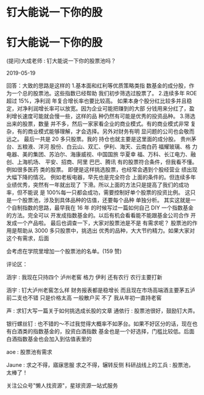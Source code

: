 # 钉大能说一下你的股

# 钉大能说一下你的股

(提问)大成老师 : 钉大能说一下你的股票池吗？

2019-05-19

回答：大致的思路是这样的 1.基本面和红利等优质策略类指 数基金的成分股，作为一个总的股票池。这些指数已经帮助 我们初步筛选过股票了。 2.连续多年 ROE 超过 15%，净利润 年复合增长率也要比较高。 如果本身个股分红比较多并且稳 定，对净利润增长率可以放宽。因为企业可能把赚到的大部 分钱用来分红了，盈利增长速度可能就会慢一些，这样的品 种仍然有可能是优秀的投资品种。 3.筛选出来的股票，数量 并不多，然后一家家看企业的商业模式。有的商业模式非常 复杂，有的商业模式能够理解，才会选择。另外对财务有明 显问题的公司也会敬而远之。 最后一共是 20 多只股票。我的 持仓也就主要是这里面的成分股。 贵州茅台、五粮液、洋河 股份、白云山、双汇、伊利、海天、云南白药 福耀玻璃、格 力电器、美的集团、苏泊尔、海康威视、中国国旅 华夏幸 福、万科、长江电力、融创、上海机场、 平安、招商、阿里 巴巴、腾讯 有的股票符合条件，但我看不懂。例如很多医药 类的股票。 即便是这样挑选股票，也经常会遇到个股经营业 绩出现大幅下降的情况。 例如老板电器，早先也是完全符合 上面的条件的。但连续多年业绩优秀，突然有一年就出现了 下滑。所以上面的方法只是提高了我们的成功率，但不能说 是 100%每一只都会成功，需要控制好单个股票的投资比例。 这只是一个股票池，涉及到具体品种的估值，还要每个品种 单独分析。 其实这就是一个自制指数的思路，最早我在 16 年 的时候写过一篇如何自己 DIY 一个指数基金的方法。完全可以 开发成指数基金的。以后有机会看看能不能跟基金公司合作 开发成一个产品啦。 最后也调查一下，大家对股票池是不是 有需求呢？ 股票池的作用是帮助从 3000 多只股票中，挑选出 优秀的品种，大大节约精力。如果大家对这个有需求，后面

会考虑在学院里增加一个股票池的名单。(159 赞)

评论区：

涵宇 : 我现在只持四个 泸州老窖 格力 伊利 还有农行 农行主要打新

涵宇 : 钉大泸州老窖怎么样 财务报表都是稳增长 而且现在市场高端酒主要茅五泸 前二支也不错 只是价格太高 一般散户买 不了 我从年初一直持老窖

声 : 求钉大写一篇关于如何挑选成长股的文章 通依行 : 股票池很好，鼓励钉大弄。

银行螺丝钉 : 也不错的～不过我觉得大概率不如茅台。如果不好区分的话，现在也有白酒类的指数基金的，投资白酒指数 基金也是一个好选择，门槛比较低。后面白酒指数基金也会加入到估值表里的

aoe : 股票池有需求

Jaune : 求之不得，寤寐思服 求之不得，辗转反侧 科研战线上的工兵 : 股票池，太棒了！

关注公众号"懒人找资源"，星球资源一站式服务